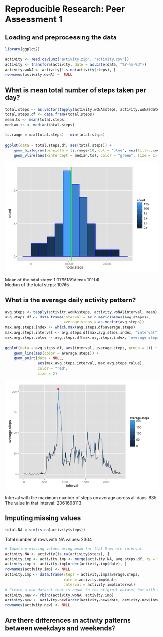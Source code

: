 # Reproducible Research: Peer Assessment 1


## Loading and preprocessing the data

```r
library(ggplot2)

activity <- read.csv(unz("activity.zip", "activity.csv"))
activity <- transform(activity, date = as.Date(date, "%Y-%m-%d"))
activity.woNA <- activity[!is.na(activity$steps), ]
rownames(activity.woNA) <- NULL
```

## What is mean total number of steps taken per day?

```r
total.steps <- as.vector(tapply(activity.woNA$steps, activity.woNA$date, sum))
total.steps.df <- data.frame(total.steps)
mean.ts <- mean(total.steps)
median.ts <- median(total.steps)

ts.range = max(total.steps) - min(total.steps)

ggplot(data = total.steps.df, aes(total.steps)) + 
    geom_histogram(binwidth = ts.range/10, col = "blue", aes(fill=..count..)) + 
    geom_vline(aes(xintercept = median.ts), color = "green", size = 1)
```

![](PA1_template_files/figure-html/totals-1.png) 

Mean of the total steps: 1.0766189\times 10^{4}  
Median of the total steps: 10765    

## What is the average daily activity pattern?

```r
avg.steps <- tapply(activity.woNA$steps, activity.woNA$interval, mean)
avg.steps.df <- data.frame(interval = as.numeric(names(avg.steps)), 
                           average.steps = as.vector(avg.steps))
max.avg.steps.index <- which.max(avg.steps.df$average.steps)
max.avg.steps.interval <- avg.steps.df[max.avg.steps.index, "interval"]
max.avg.steps.value <- avg.steps.df[max.avg.steps.index, "average.steps"]

ggplot(data = avg.steps.df, aes(interval, average.steps, group = 1)) +
    geom_line(aes(color = average.steps)) + 
    geom_point(data = NULL, 
               aes(max.avg.steps.interval, max.avg.steps.value), 
               color = "red", 
               size = 2)
```

![](PA1_template_files/figure-html/averages-1.png) 

Interval with the maximum number of steps on average across all days: 835  
The value in that interval: 206.1698113  

## Imputing missing values

```r
total.NA = sum(is.na(activity$steps))
```

Total number of rows with NA values: 2304


```r
# Imputing missing values using mean for that 5-minute interval.
activity.NA <- activity[is.na(activity$steps), ]
activity.imp <- activity.imp <- merge(activity.NA, avg.steps.df, by = "interval")
activity.imp <- activity.imp[order(activity.imp$date), ]
rownames(activity.imp) <- NULL
activity.imp <- data.frame(steps = activity.imp$average.steps, 
                           date = activity.imp$date, 
                           interval = activity.imp$interval)
# Create a new dataset that is equal to the original dataset but with the missing data filled in
activity.new <- rbind(activity.woNA, activity.imp)
activity.new <- activity.new[order(activity.new$date, activity.new$interval), ]
rownames(activity.new) <- NULL
```

## Are there differences in activity patterns between weekdays and weekends?
